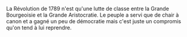 La Révolution de 1789 n'est qu'une lutte de classe entre la Grande Bourgeoisie et la Grande Aristocratie. Le peuple a servi que de chair à canon et a gagné un peu de démocratie mais c'est juste un compromis qu'on tend à lui reprendre. 
